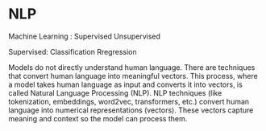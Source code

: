 # NLP
Machine Learning : 
  Supervised
  Unsupervised

  Supervised:
    Classification
    Rregression

Models do not directly understand human language. There are techniques that convert human language into meaningful vectors. This process, where a model takes human language as input and converts it into vectors, is called Natural Language Processing (NLP).
NLP techniques (like tokenization, embeddings, word2vec, transformers, etc.) convert human language into numerical representations (vectors).
These vectors capture meaning and context so the model can process them.


